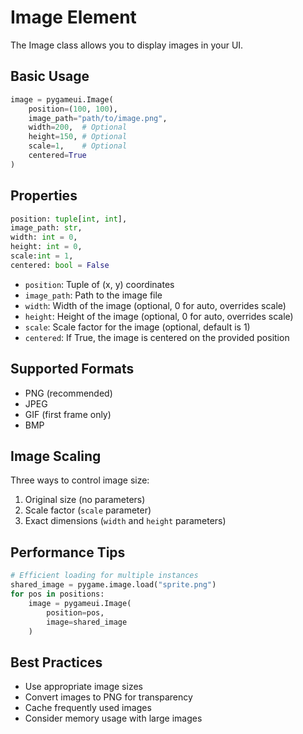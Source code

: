 # Image Element

The Image class allows you to display images in your UI.

## Basic Usage

```python
image = pygameui.Image(
    position=(100, 100),
    image_path="path/to/image.png",
    width=200,  # Optional
    height=150, # Optional
    scale=1,    # Optional
    centered=True
)
```

## Properties
```python
position: tuple[int, int],
image_path: str,
width: int = 0,
height: int = 0,
scale:int = 1,
centered: bool = False
```

- `position`: Tuple of (x, y) coordinates
- `image_path`: Path to the image file
- `width`: Width of the image (optional, 0 for auto, overrides scale)
- `height`: Height of the image (optional, 0 for auto, overrides scale)
- `scale`: Scale factor for the image (optional, default is 1)
- `centered`: If True, the image is centered on the provided position

## Supported Formats

- PNG (recommended)
- JPEG
- GIF (first frame only)
- BMP

## Image Scaling

Three ways to control image size:
1. Original size (no parameters)
2. Scale factor (`scale` parameter)
3. Exact dimensions (`width` and `height` parameters)

## Performance Tips

```python
# Efficient loading for multiple instances
shared_image = pygame.image.load("sprite.png")
for pos in positions:
    image = pygameui.Image(
        position=pos,
        image=shared_image
    )
```

## Best Practices

- Use appropriate image sizes
- Convert images to PNG for transparency
- Cache frequently used images
- Consider memory usage with large images
